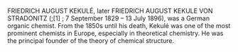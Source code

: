 FRIEDRICH AUGUST KEKULÉ, later FRIEDRICH AUGUST KEKULE VON STRADONITZ (;[1] ; 7 September 1829 – 13 July 1896), was a German organic chemist. From the 1850s until his death, Kekulé was one of the most prominent chemists in Europe, especially in theoretical chemistry. He was the principal founder of the theory of chemical structure.
